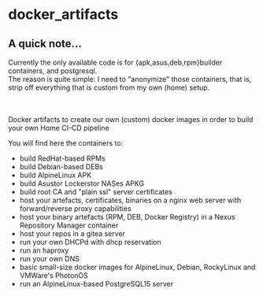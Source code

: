 <H1>docker_artifacts</H1>

<H2>A quick note...</H2>
Currently the only available code is for {apk,asus,deb,rpm}builder containers, and postgresql.<br>
The reason is quite simple: I need to "anonymize" those containers, that is, strip off everything that is custom from my own (home) setup.<br><br><br>

Docker artifacts to create our own (custom) docker images in order to build your own Home CI-CD pipeline

You will find here the containers to:
- build RedHat-based RPMs
- build Debian-based DEBs
- build AlpineLinux APK
- build Asustor Lockerstor NASes APKG
- build root CA and "plain ssl" server certificates
- host your artefacts, certificates, binaries on a nginx web server with forward/reverse proxy capabilities
- host your binary artefacts (RPM, DEB, Docker Registry) in a Nexus Repository Manager container
- host your repos in a gitea server
- run your own DHCPd with dhcp reservation
- run an haproxy
- run your own DNS
- basic small-size docker images for AlpineLinux, Debian, RockyLinux and VMWare's PhotonOS
- run an AlpineLinux-based PostgreSQL15 server
